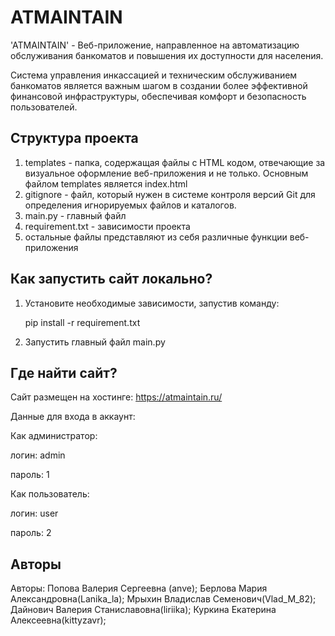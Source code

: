 # ATMAINTAIN

'ATMAINTAIN' - Веб-приложение, направленное на автоматизацию обслуживания банкоматов и повышения их доступности для населения.

Система управления инкассацией и техническим обслуживанием банкоматов является важным шагом в создании более эффективной финансовой инфраструктуры, обеспечивая комфорт и безопасность пользователей.

## Структура проекта

1) templates - папка, содержащая файлы c HTML кодом, отвечающие за визуальное оформление веб-приложения и не только. Основным файлом templates является index.html
2) gitignore - файл, который нужен в системе контроля версий Git для определения игнорируемых файлов и каталогов.
3) main.py - главный файл
4) requirement.txt - зависимости проекта
5) остальные файлы представляют из себя различные функции веб-приложения

## Как запустить сайт локально?

1. Установите необходимые зависимости, запустив команду:
   
   pip install -r requirement.txt

2. Запустить главный файл main.py

## Где найти сайт? 

Сайт размещен на хостинге: https://atmaintain.ru/

Данные для входа в аккаунт:

Как администратор:

логин: admin

пароль: 1

Как пользователь:

логин: user

пароль: 2


## Авторы

Авторы: Попова Валерия Сергеевна (anve); 
Берлова Мария Александровна(Lanika_la);
Мрыхин Владислав Семенович(Vlad_M_82);
Дайнович Валерия Станиславовна(liriika);
Куркина Екатерина Алексеевна(kittyzavr);
